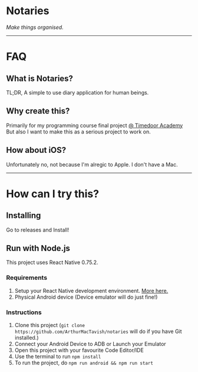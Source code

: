 # Notaries

_Make things organised._

---

# FAQ

## What is Notaries?

TL;DR, A simple to use diary application for human beings.

## Why create this?

Primarily for my programming course final project [@ Timedoor Academy](https://timedooracademy.com/) But also I want to make this as a serious project to work on.

## How about iOS?

Unfortunately no, not because I'm alregic to Apple. I don't have a Mac.

---

# How can I try this?

## Installing

Go to releases and Install!

## Run with Node.js

This project uses React Native 0.75.2.

### Requirements

1. Setup your React Native development environment. [More here.](https://reactnative.dev/docs/set-up-your-environment)
2. Physical Android device (Device emulator will do just fine!)

### Instructions

1. Clone this project (`git clone https://github.com/ArthurMacTavish/notaries` will do if you have Git installed.)
2. Connect your Android Device to ADB or Launch your Emulator
3. Open this project with your favourite Code Editor/IDE
4. Use the terminal to run `npm install`
5. To run the project, do `npm run android && npm run start`
